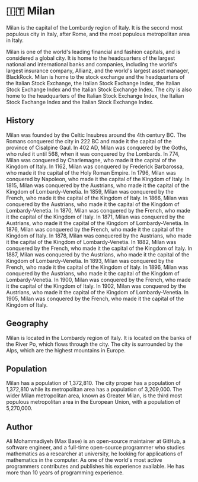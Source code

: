 # 🇮🇹 Milan

<!-- TODO: Adding an image -->

Milan is the capital of the Lombardy region of Italy. It is the second most populous city in Italy, after Rome, and the most populous metropolitan area in Italy.

Milan is one of the world's leading financial and fashion capitals, and is considered a global city. It is home to the headquarters of the largest national and international banks and companies, including the world's largest insurance company, Allianz, and the world's largest asset manager, BlackRock. Milan is home to the stock exchange and the headquarters of the Italian Stock Exchange, the Italian Stock Exchange Index, the Italian Stock Exchange Index and the Italian Stock Exchange Index. The city is also home to the headquarters of the Italian Stock Exchange Index, the Italian Stock Exchange Index and the Italian Stock Exchange Index.

## History

Milan was founded by the Celtic Insubres around the 4th century BC. The Romans conquered the city in 222 BC and made it the capital of the province of Cisalpine Gaul. In 402 AD, Milan was conquered by the Goths, who ruled it until 568, when it was conquered by the Lombards. In 774, Milan was conquered by Charlemagne, who made it the capital of the Kingdom of Italy. In 1162, Milan was conquered by Frederick Barbarossa, who made it the capital of the Holy Roman Empire. In 1796, Milan was conquered by Napoleon, who made it the capital of the Kingdom of Italy. In 1815, Milan was conquered by the Austrians, who made it the capital of the Kingdom of Lombardy-Venetia. In 1859, Milan was conquered by the French, who made it the capital of the Kingdom of Italy. In 1866, Milan was conquered by the Austrians, who made it the capital of the Kingdom of Lombardy-Venetia. In 1870, Milan was conquered by the French, who made it the capital of the Kingdom of Italy. In 1871, Milan was conquered by the Austrians, who made it the capital of the Kingdom of Lombardy-Venetia. In 1876, Milan was conquered by the French, who made it the capital of the Kingdom of Italy. In 1878, Milan was conquered by the Austrians, who made it the capital of the Kingdom of Lombardy-Venetia. In 1882, Milan was conquered by the French, who made it the capital of the Kingdom of Italy. In 1887, Milan was conquered by the Austrians, who made it the capital of the Kingdom of Lombardy-Venetia. In 1893, Milan was conquered by the French, who made it the capital of the Kingdom of Italy. In 1896, Milan was conquered by the Austrians, who made it the capital of the Kingdom of Lombardy-Venetia. In 1900, Milan was conquered by the French, who made it the capital of the Kingdom of Italy. In 1902, Milan was conquered by the Austrians, who made it the capital of the Kingdom of Lombardy-Venetia. In 1905, Milan was conquered by the French, who made it the capital of the Kingdom of Italy.

## Geography

Milan is located in the Lombardy region of Italy. It is located on the banks of the River Po, which flows through the city. The city is surrounded by the Alps, which are the highest mountains in Europe.

## Population

Milan has a population of 1,372,810. The city proper has a population of 1,372,810 while its metropolitan area has a population of 3,209,000. The wider Milan metropolitan area, known as Greater Milan, is the third most populous metropolitan area in the European Union, with a population of 5,270,000.

## Author

Ali Mohammadiyeh (Max Base) is an open-source maintainer at GitHub, a software engineer, and a full-time open-source programmer who studies mathematics as a researcher at university, he looking for applications of mathematics in the computer. As one of the world's most active programmers contributes and publishes his experience available. He has more than 10 years of programming experience.
